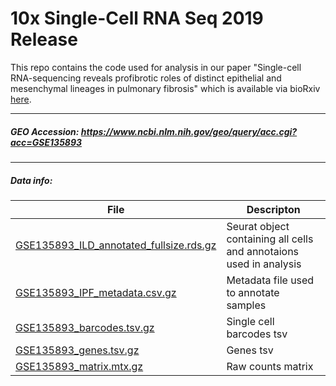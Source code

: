 # 10x Single-Cell RNA Seq 2019 Release
This repo contains the code used for analysis in our paper "Single-cell RNA-sequencing reveals profibrotic roles of distinct epithelial and mesenchymal lineages in pulmonary fibrosis" which is available via bioRxiv [here](https://www.biorxiv.org "here").


---



##### GEO Accession: https://www.ncbi.nlm.nih.gov/geo/query/acc.cgi?acc=GSE135893

---

##### Data info:
| File | Descripton  |
| ------------ | ------------ |
|[GSE135893_ILD_annotated_fullsize.rds.gz](https://www.ncbi.nlm.nih.gov/geo/download/?acc=GSE135893&format=file&file=GSE135893%5FILD%5Fannotated%5Ffullsize%2Erds%2Egz "GSE135893_ILD_annotated_fullsize.rds.gz") | Seurat object containing all cells and annotaions used in analysis |
|[GSE135893_IPF_metadata.csv.gz ](https://www.ncbi.nlm.nih.gov/geo/download/?acc=GSE135893&format=file&file=GSE135893%5FIPF%5Fmetadata%2Ecsv%2Egz "GSE135893_IPF_metadata.csv.gz ")| Metadata file used to annotate samples|
|[GSE135893_barcodes.tsv.gz](https://www.ncbi.nlm.nih.gov/geo/download/?acc=GSE135893&format=file&file=GSE135893%5Fbarcodes%2Etsv%2Egz "GSE135893_barcodes.tsv.gz") | Single cell barcodes tsv|
|[GSE135893_genes.tsv.gz](https://www.ncbi.nlm.nih.gov/geo/download/?acc=GSE135893&format=file&file=GSE135893%5Fgenes%2Etsv%2Egz "GSE135893_genes.tsv.gz") | Genes tsv|
|[GSE135893_matrix.mtx.gz](https://www.ncbi.nlm.nih.gov/geo/download/?acc=GSE135893&format=file&file=GSE135893%5Fmatrix%2Emtx%2Egz "GSE135893_matrix.mtx.gz") | Raw counts matrix |


